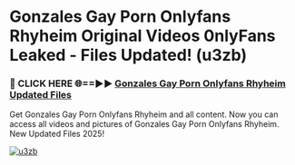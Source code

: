 # Gonzales Gay Porn Onlyfans Rhyheim Original Videos 0nlyFans Leaked - Files Updated! (u3zb)

<h3>🔴 CLICK HERE 🌐==►► <a href="https://tinyurl.com/ms9xzufz" rel="nofollow">Gonzales Gay Porn Onlyfans Rhyheim Updated Files</a></h3>

Get Gonzales Gay Porn Onlyfans Rhyheim and all content. Now you can access all videos and pictures of Gonzales Gay Porn Onlyfans Rhyheim. New Updated Files 2025!

[![u3zb](https://i.imgur.com/PQ7UWWw.gif)](https://tinyurl.com/ms9xzufz)
